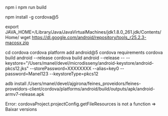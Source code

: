 npm i
npm run build

npm install -g cordova@5

export JAVA_HOME=/Library/Java/JavaVirtualMachines/jdk1.8.0_261.jdk/Contents/Home/
wget https://dl.google.com/android/repository/tools_r25.2.3-macosx.zip

cd cordova
cordova platform add android@5
cordova requirements
cordova build android --release
cordova build android --release -- --keystore="/Users/manel/devel/microdisseny/android-keystore/android-pkcs12.jks" --storePassword=XXXXXXXX --alias=key0 --password=Manel123 --keystoreType=pkcs12

adb install /Users/manel/devel/ajgirona/feines_proveidors/feines-proveidors-client/cordova/platforms/android/build/outputs/apk/android-armv7-release.apk


Error: cordovaProject.projectConfig.getFileResources is not a function
=> Baixar versions
